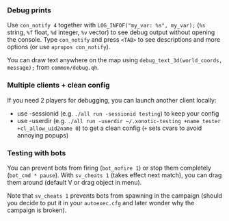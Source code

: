 ### Debug prints

Use `con_notify 4` together with `LOG_INFOF("my_var: %s", my_var);` (`%s` string, `%f` float, `%d` integer, `%v` vector) to see debug output without opening the console. Type `con_notify` and press `<TAB>` to see descriptions and more options (or use `apropos con_notify`).

You can draw text anywhere on the map using `debug_text_3d(world_coords, message);` from `common/debug.qh`.

### Multiple clients + clean config

If you need 2 players for debugging, you can launch another client locally:
 - use -sessionid (e.g. `./all run -sessionid testing`) to keep your config
 - use -userdir (e.g. `./all run -userdir ~/.xonotic-testing +name tester +cl_allow_uid2name 0`) to get a clean config (`+` sets cvars to avoid annoying popups)

### Testing with bots

You can prevent bots from firing (`bot_nofire 1`) or stop them completely (`bot_cmd * pause`). With `sv_cheats 1` (takes effect next match), you can drag them around (default V or drag object in menu).

Note that `sv_cheats 1` prevents bots from spawning in the campaign (should you decide to put it in your `autoexec.cfg` and later wonder why the campaign is broken).
